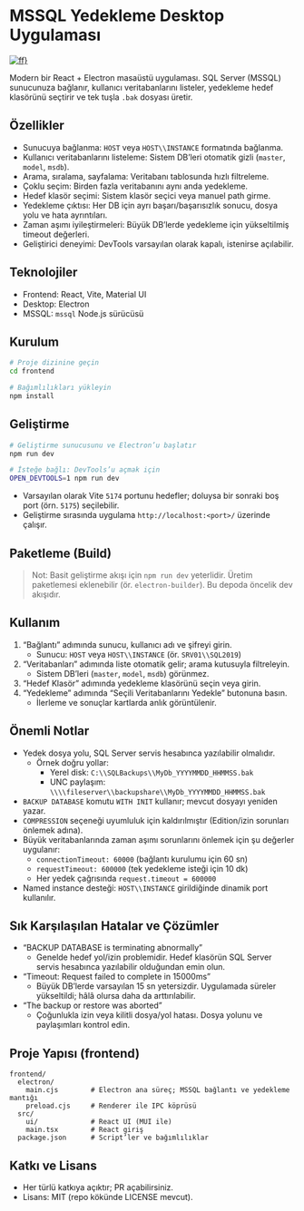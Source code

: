 # MSSQL Yedekleme Desktop Uygulaması

[![ff}](https://i.hizliresim.com/f9ir5da.png)](https://hizliresim.com/f9ir5da)

Modern bir React + Electron masaüstü uygulaması. SQL Server (MSSQL) sunucunuza bağlanır, kullanıcı veritabanlarını listeler, yedekleme hedef klasörünü seçtirir ve tek tuşla `.bak` dosyası üretir.

## Özellikler
- Sunucuya bağlanma: `HOST` veya `HOST\\INSTANCE` formatında bağlanma.
- Kullanıcı veritabanlarını listeleme: Sistem DB’leri otomatik gizli (`master`, `model`, `msdb`).
- Arama, sıralama, sayfalama: Veritabanı tablosunda hızlı filtreleme.
- Çoklu seçim: Birden fazla veritabanını aynı anda yedekleme.
- Hedef klasör seçimi: Sistem klasör seçici veya manuel path girme.
- Yedekleme çıktısı: Her DB için ayrı başarı/başarısızlık sonucu, dosya yolu ve hata ayrıntıları.
- Zaman aşımı iyileştirmeleri: Büyük DB’lerde yedekleme için yükseltilmiş timeout değerleri.
- Geliştirici deneyimi: DevTools varsayılan olarak kapalı, istenirse açılabilir.

## Teknolojiler
- Frontend: React, Vite, Material UI
- Desktop: Electron
- MSSQL: `mssql` Node.js sürücüsü

## Kurulum
```bash
# Proje dizinine geçin
cd frontend

# Bağımlılıkları yükleyin
npm install
```

## Geliştirme
```bash
# Geliştirme sunucusunu ve Electron’u başlatır
npm run dev

# İsteğe bağlı: DevTools’u açmak için
OPEN_DEVTOOLS=1 npm run dev
```
- Varsayılan olarak Vite `5174` portunu hedefler; doluysa bir sonraki boş port (örn. `5175`) seçilebilir.
- Geliştirme sırasında uygulama `http://localhost:<port>/` üzerinde çalışır.

## Paketleme (Build)
> Not: Basit geliştirme akışı için `npm run dev` yeterlidir. Üretim paketlemesi eklenebilir (ör. `electron-builder`). Bu depoda öncelik dev akışıdır.

## Kullanım
1. “Bağlantı” adımında sunucu, kullanıcı adı ve şifreyi girin.
   - Sunucu: `HOST` veya `HOST\\INSTANCE` (ör. `SRV01\\SQL2019`)
2. “Veritabanları” adımında liste otomatik gelir; arama kutusuyla filtreleyin.
   - Sistem DB’leri (`master`, `model`, `msdb`) görünmez.
3. “Hedef Klasör” adımında yedekleme klasörünü seçin veya girin.
4. “Yedekleme” adımında “Seçili Veritabanlarını Yedekle” butonuna basın.
   - İlerleme ve sonuçlar kartlarda anlık görüntülenir.

## Önemli Notlar
- Yedek dosya yolu, SQL Server servis hesabınca yazılabilir olmalıdır.
  - Örnek doğru yollar:
    - Yerel disk: `C:\\SQLBackups\\MyDb_YYYYMMDD_HHMMSS.bak`
    - UNC paylaşım: `\\\\fileserver\\backupshare\\MyDb_YYYYMMDD_HHMMSS.bak`
- `BACKUP DATABASE` komutu `WITH INIT` kullanır; mevcut dosyayı yeniden yazar.
- `COMPRESSION` seçeneği uyumluluk için kaldırılmıştır (Edition/izin sorunları önlemek adına).
- Büyük veritabanlarında zaman aşımı sorunlarını önlemek için şu değerler uygulanır:
  - `connectionTimeout: 60000` (bağlantı kurulumu için 60 sn)
  - `requestTimeout: 600000` (tek yedekleme isteği için 10 dk)
  - Her yedek çağrısında `request.timeout = 600000`
- Named instance desteği: `HOST\\INSTANCE` girildiğinde dinamik port kullanılır.

## Sık Karşılaşılan Hatalar ve Çözümler
- “BACKUP DATABASE is terminating abnormally”
  - Genelde hedef yol/izin problemidir. Hedef klasörün SQL Server servis hesabınca yazılabilir olduğundan emin olun.
- “Timeout: Request failed to complete in 15000ms”
  - Büyük DB’lerde varsayılan 15 sn yetersizdir. Uygulamada süreler yükseltildi; hâlâ olursa daha da arttırılabilir.
- “The backup or restore was aborted”
  - Çoğunlukla izin veya kilitli dosya/yol hatası. Dosya yolunu ve paylaşımları kontrol edin.

## Proje Yapısı (frontend)
```
frontend/
  electron/
    main.cjs        # Electron ana süreç; MSSQL bağlantı ve yedekleme mantığı
    preload.cjs     # Renderer ile IPC köprüsü
  src/
    ui/             # React UI (MUI ile)
    main.tsx        # React giriş
  package.json      # Script’ler ve bağımlılıklar
```

## Katkı ve Lisans
- Her türlü katkıya açıktır; PR açabilirsiniz.
- Lisans: MIT (repo kökünde LICENSE mevcut).
